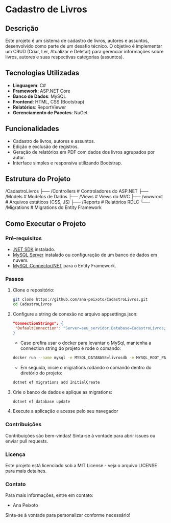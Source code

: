 # Cadastro de Livros

## Descrição
Este projeto é um sistema de cadastro de livros, autores e assuntos, desenvolvido como parte de um desafio técnico. O objetivo é implementar um CRUD (Criar, Ler, Atualizar e Deletar) para gerenciar informações sobre livros, autores e suas respectivas categorias (assuntos).

## Tecnologias Utilizadas
- **Linguagem**: C#
- **Framework**: ASP.NET Core
- **Banco de Dados**: MySQL
- **Frontend**: HTML, CSS (Bootstrap)
- **Relatórios**: ReportViewer
- **Gerenciamento de Pacotes**: NuGet

## Funcionalidades
- Cadastro de livros, autores e assuntos.
- Edição e exclusão de registros.
- Geração de relatórios em PDF com dados dos livros agrupados por autor.
- Interface simples e responsiva utilizando Bootstrap.

## Estrutura do Projeto
/CadastroLivros ├── /Controllers # Controladores do ASP.NET ├── /Models # Modelos de Dados ├── /Views # Views do MVC ├── /wwwroot # Arquivos estáticos (CSS, JS) ├── /Reports # Relatórios RDLC └── /Migrations # Migrations do Entity Framework


## Como Executar o Projeto
### Pré-requisitos
- [.NET SDK](https://dotnet.microsoft.com/download) instalado.
- [MySQL Server](https://dev.mysql.com/downloads/mysql/) instalado ou configuração de um banco de dados em nuvem.
- [MySQL Connector/NET](https://dev.mysql.com/downloads/connector/net/) para o Entity Framework.

### Passos
1. Clone o repositório:
   ```bash
   git clone https://github.com/ana-peixoto/CadastroLivros.git
   cd CadastroLivros
2. Configure a string de conexão no arquivo appsettings.json:
   ```json
   "ConnectionStrings": {
    "DefaultConnection": "Server=seu_servidor;Database=CadastroLivros;User Id=seu_usuario;Password=sua_senha;"
   }
   ```
   
    - Caso prefira usar o docker para levantar o MySql, mantenha a connection string do projeto e rode o comando:
   ```bash
   docker run --name mysql -e MYSQL_DATABASE=livrosdb -e MYSQL_ROOT_PASSWORD=root -p 3306:3306 -d mysql:latest
   ```

   - Em seguida, inicie o migrations rodando o comando dentro do diretório do projeto:
   ```bash
   dotnet ef migrations add InitialCreate
   ```
     

4. Crie o banco de dados e aplique as migrations:
   ```bash
   dotnet ef database update
5. Execute a aplicação e acesse pelo seu navegador

### Contribuições
Contribuições são bem-vindas! Sinta-se à vontade para abrir issues ou enviar pull requests.

### Licença
Este projeto está licenciado sob a MIT License - veja o arquivo LICENSE para mais detalhes.

### Contato
Para mais informações, entre em contato:

* Ana Peixoto

  
Sinta-se à vontade para personalizar conforme necessário!



